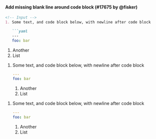 #### Add missing blank line around code block (#17675 by @fisker)

<!-- prettier-ignore -->
```md
<!-- Input -->
1. Some text, and code block below, with newline after code block

   ```yaml
   ---
   foo: bar
   ```

1.  Another
2.  List

<!-- Prettier stable -->

1. Some text, and code block below, with newline after code block

   ```yaml
   ---
   foo: bar
   ```
   1. Another
   2. List

<!-- Prettier main -->

1. Some text, and code block below, with newline after code block

   ```yaml
   ---
   foo: bar
   ```
   1. Another
   2. List

```

```
